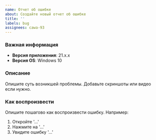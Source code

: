 ```yaml
---
name: Отчет об ошибке 
about: Создайте новый отчет об ошибке 
title: ''
labels: bug
assignees: cawa-93
---
```


### Важная информация

- **Версия приложения**: 21.х.х
- **Версия OS**: Windows 10

<!--
Убедитесь, что проблема актуальна для последней на данный момент версии приложения.


ВАЖНО: 
Это отчет ТОЛЬКО для проблем технического характера. 
Если вы хотите задать вопрос, поделится идеей или написать о чем-либо ещё -- для этого есть более подходящий раздел:
https://github.com/cawa-93/anime-library/discussions


-->

### Описание

Опишите суть возникшей проблемы. Добавьте скриншоты или видео если нужно.

### Как воспроизвести

Опишите пошагово как воспроизвести ошибку. Например:

1. Откройте '...'
2. Нажмите на '...'
3. Увидите ошибку '...'
